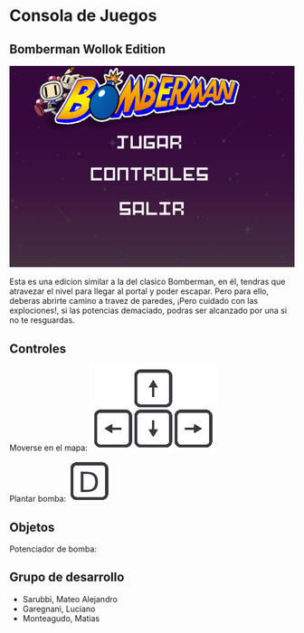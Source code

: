 # Consola de Juegos

## Bomberman Wollok Edition

![](assets/bman/menuBomberman.png)

Esta es una edicion similar a la del clasico Bomberman, en él, tendras que atravezar el nivel para llegar al portal y poder escapar. Pero para ello, deberas abrirte camino a travez de paredes, ¡Pero cuidado con las explociones!, si las potencias demaciado, podras ser alcanzado por una si no te resguardas.

## Controles

 Moverse en el mapa: ![](assets/flechas-direccionales.png)
 
 Plantar bomba: ![](assets/flechas-d.png)

## Objetos

 Potenciador de bomba:

## Grupo de desarrollo

 * Sarubbi, Mateo Alejandro
 * Garegnani, Luciano
 * Monteagudo, Matias
